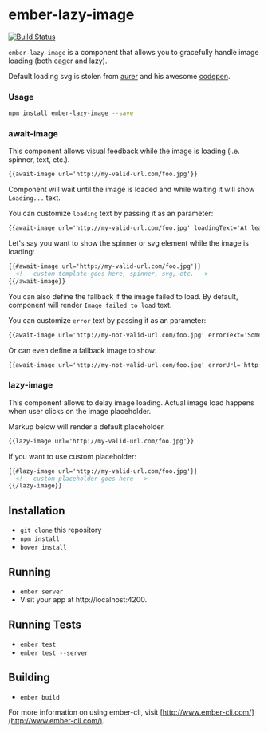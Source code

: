 # ember-lazy-image

[![Build Status](https://travis-ci.org/twokul/ember-lazy-image.svg)](https://travis-ci.org/twokul/ember-lazy-image)

`ember-lazy-image` is a component that allows you to gracefully handle image loading (both eager and lazy).

Default loading svg is stolen from [aurer](https://github.com/aurer) and his awesome [codepen](http://codepen.io/aurer/pen/jEGbA).

### Usage

```sh
npm install ember-lazy-image --save
```

### await-image

This component allows visual feedback while the image is loading (i.e. spinner, text, etc.).

```html
{{await-image url='http://my-valid-url.com/foo.jpg'}}
```

Component will wait until the image is loaded and while waiting it will show `Loading...` text.

You can customize `loading` text by passing it as an parameter:

```html
{{await-image url='http://my-valid-url.com/foo.jpg' loadingText='At least you are not on hold...'}}
```

Let's say you want to show the spinner or svg element while the image is loading:

```html
{{#await-image url='http://my-valid-url.com/foo.jpg'}}
  <!-- custom template goes here, spinner, svg, etc. -->
{{/await-image}}
```

You can also define the fallback if the image failed to load. By default, component will render
`Image failed to load` text.

You can customize `error` text by passing it as an parameter:

```html
{{await-image url='http://my-not-valid-url.com/foo.jpg' errorText='Something went wrong.'}}
```

Or can even define a fallback image to show:

```html
{{await-image url='http://my-not-valid-url.com/foo.jpg' errorUrl='http://my-valid-error-url.com/error.jpg'}}
```

### lazy-image

This component allows to delay image loading. Actual image load happens when user clicks on the image placeholder.

Markup below will render a default placeholder.

```html
{{lazy-image url='http://my-valid-url.com/foo.jpg'}}
```

If you want to use custom placeholder:

```html
{{#lazy-image url='http://my-valid-url.com/foo.jpg'}}
  <!-- custom placeholder goes here -->
{{/lazy-image}}
```

## Installation

* `git clone` this repository
* `npm install`
* `bower install`

## Running

* `ember server`
* Visit your app at http://localhost:4200.

## Running Tests

* `ember test`
* `ember test --server`

## Building

* `ember build`

For more information on using ember-cli, visit [http://www.ember-cli.com/](http://www.ember-cli.com/).
